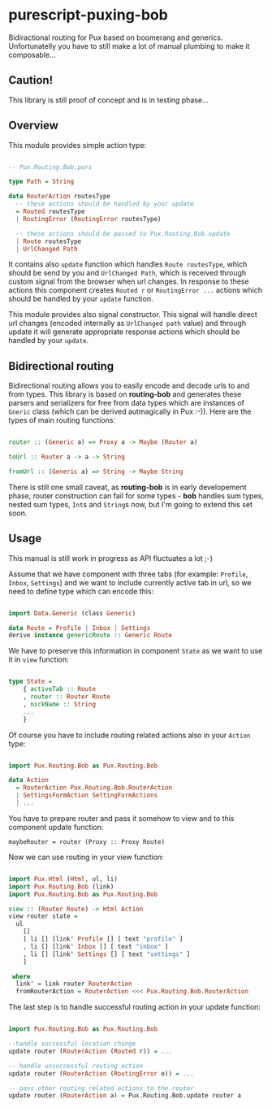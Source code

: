 # purescript-puxing-bob

Bidiractional routing for Pux based on boomerang and generics. Unfortunatelly you have to still make a lot of manual plumbing to make it composable...

## Caution!

This library is still proof of concept and is in testing phase...

## Overview

This module provides simple action type:

```purescript

-- Pux.Routing.Bob.purs

type Path = String

data RouterAction routesType
  -- these actions should be handled by your update
  = Routed routesType
  | RoutingError (RoutingError routesType)

  -- these actions should be passed to Pux.Routing.Bob.update
  | Route routesType
  | UrlChanged Path

```

It contains also `update` function which handles `Route routesType`, which should be send by you and `UrlChanged Path`, which is received through custom signal from the browser when url changes. In response to these actions this component creates `Routed r` or `RoutingError ...` actions which should be handled by your `update` function.

This module provides also signal constructor. This signal will handle direct url changes (encoded internally as `UrlChanged path` value) and through update it will generate appropriate response actions which should be handled by your `update`.

## Bidirectional routing

Bidirectional routing allows you to easily encode and decode urls to and from types. This library is based on __routing-bob__ and generates these parsers and serializers for free from data types which are instances of `Gneric` class (which can be derived autmagically in Pux :-)).
Here are the types of main routing functions:

```purescript

router :: (Generic a) => Proxy a -> Maybe (Router a)

toUrl :: Router a -> a -> String

fromUrl :: (Generic a) => String -> Maybe String

```

There is still one small caveat, as __routing-bob__ is in early developement phase, router construction can fail for some types - __bob__ handles sum types, nested sum types, `Int`s and `String`s now, but I'm going to extend this set soon.


## Usage

This manual is still work in progress as API fluctuates a lot ;-)

Assume that we have component with three tabs (for example: `Profile`, `Inbox`, `Settings`) and we want to include currently active tab in url, so we need to define type which can encode this:

```purescript

import Data.Generic (class Generic)

data Route = Profile | Inbox | Settings
derive instance genericRoute :: Generic Route

```

We have to preserve this information in component `State` as we want to use it in `view` function:

```purescript

type State =
    { activeTab :: Route
    , router :: Router Route
    , nickName :: String
    ...
    }

```

Of course you have to include routing related actions also in your `Action` type:

```purescript

import Pux.Routing.Bob as Pux.Routing.Bob

data Action
  = RouterAction Pux.Routing.Bob.RouterAction
  | SettingsFormAction SettingFormActions
  | ...

```

You have to prepare router and pass it somehow to view and to this component update function:

    maybeRouter = router (Proxy :: Proxy Route)

Now we can use routing in your view function:

```purescript

import Pux.Html (Html, ul, li)
import Pux.Routing.Bob (link)
import Pux.Routing.Bob as Pux.Routing.Bob

view :: (Router Route) -> Html Action
view router state =
  ul
    []
    [ li [] [link' Profile [] [ text "profile" ]
    , li [] [link' Inbox [] [ text "inbox" ]
    , li [] [link' Settings [] [ text "settings" ]
    ]

 where
  link' = link router RouterAction
  fromRouterAction = RouterAction <<< Pux.Routing.Bob.RouterAction

```

The last step is to handle successful routing action in your update function:

```purescript

import Pux.Routing.Bob as Pux.Routing.Bob

--handle successful location change
update router (RouterAction (Routed r)) = ...

-- handle unsuccessful routing action
update router (RouterAction (RoutingError e)) = ...

-- pass other routing related actions to the router
update router (RouterAction a) = Pux.Routing.Bob.update router a

```

